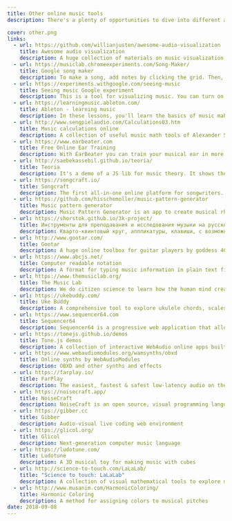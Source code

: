 ```yaml
---
title: Other online music tools
description: There's a plenty of opportunities to dive into different aspects of music theory and practice online

cover: other.png
links:
  - url: https://github.com/willianjusten/awesome-audio-visualization
    title: Awesome audio visualization
    description: A huge collection of materials on music visualization. With free webapps and downloads.
  - url: https://musiclab.chromeexperiments.com/Song-Maker/
    title: Google song maker
    description: To make a song, add notes by clicking the grid. Then, share your song with a link. You can also use a MIDI keyboard or sing a note into your mic.
  - url: https://experiments.withgoogle.com/seeing-music
    title: Seeing music Google experiment
    description: This is a tool for visualizing music. You can turn on your mic to sing or play sounds. You can also drop in your own audio or video file. Some modes – like Hilbert Scope and Spectrogram – show the subtle textures of sound. Others show the paths and shapes of different melodies.
  - url: https://learningmusic.ableton.com/
    title: Ableton - learning music
    description: In these lessons, you'll learn the basics of music making. No prior experience or equipment is required; you'll do everything right here in your browser.
  - url: http://www.sengpielaudio.com/Calculations03.htm
    title: Music calculations online
    description: A collection of useful music math tools of Alexander Sengpiel
  - url: https://www.earbeater.com
    title: Free Online Ear Training
    description: With EarBeater you can train your musical ear in more than 200 individual exercises covering intervals, chords and scales.
  - url: http://saebekassebil.github.io/teoria/
    title: Teoria
    description: It's a demo of a JS lib for music theory. It shows the compound waveform of any given chord. Once it sould be ported to Chromatone.center
  - url: https://songcraft.io/
    title: Songcraft
    description: The first all-in-one online platform for songwriters. 5 songs limited free plan.
  - url: https://github.com/hisschemoller/music-pattern-generator
    title: Music pattern generator
    description: Music Pattern Generator is an app to create musical rhythms. It sends MIDI data, so it won’t make any sounds by itself. For that you need to connect it to MIDI soft- or hardware that can handle MIDI data to produce sound.
  - url: https://shorstok.github.io/3k-project/
    title: Инструменты для преподавания и исследования музыки на русском
    description: Кварто-квинтовый круг, аппликатуры, клавиши, с возможностью скачать нарисованное
  - url: http://www.gootar.com/
    title: Gootar
    description: A huge online toolbox for guitar players by goddess 401
  - url: https://www.abcjs.net/
    title: Computer readable notation
    description: A format for typing music information in plain text files
  - url: https://www.themusiclab.org/
    title: The Music Lab
    description: We do citizen science to learn how the human mind creates and perceives music. Pick a game to get started!
  - url: https://ukebuddy.com/
    title: Uke Buddy
    description: A comprehensive tool to explore ukulele chords, scales and song tabs.
  - url: https://www.sequencer64.com
    title: Sequencer64
    description: Sequencer64 is a progressive web application that allows you to quickly sequence a 64-step pattern for a 9-sound sampler.
  - url: https://tonejs.github.io/demos
    title: Tone.js demos
    description: A collection of interactive WebAudio online apps built with Tone.js library
  - url: https://www.webaudiomodules.org/wamsynths/obxd
    title: Online synths by WebAudioModules
    description: OBXD and other synths and effects
  - url: https://farplay.io/
    title: FarPlay
    description: The easiest, fastest & safest low-latency audio on the internet.
  - url: https://noisecraft.app/
    title: NoiseCraft
    description: NoiseCraft is an open source, visual programming language and platform for sound synthesis and music making, with the goal of creating a community for the open exchange of musical ideas.
  - url: https://gibber.cc
    title: Gibber
    description: Audio-visual live coding web environment
  - url: https://glicol.org/
    title: Glicol
    description: Next-generation computer music language
  - url: https://ludotune.com/
    title: Ludotune
    description: A 3D musical toy for making music with cubes
  - url: http://science-to-touch.com/LaLaLab/
    title: "Science to touch: LaLaLab"
    description: A collection of visual mathematical tools to explore music possibilities
  - url: http://www.musanim.com/HarmonicColoring/
    title: Harmonic Coloring
    description: A method for assigning colors to musical pitches
date: 2018-09-08
---
```


<other-list :tools="$frontmatter.links" />
